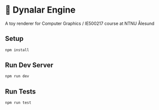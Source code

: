 # 🎥 Dynalar Engine

A toy renderer for Computer Graphics / IE500217 course at NTNU Ålesund

## Setup

```bash
npm install
```

## Run Dev Server

```bash
npm run dev
```

## Run Tests

```bash
npm run test
```
